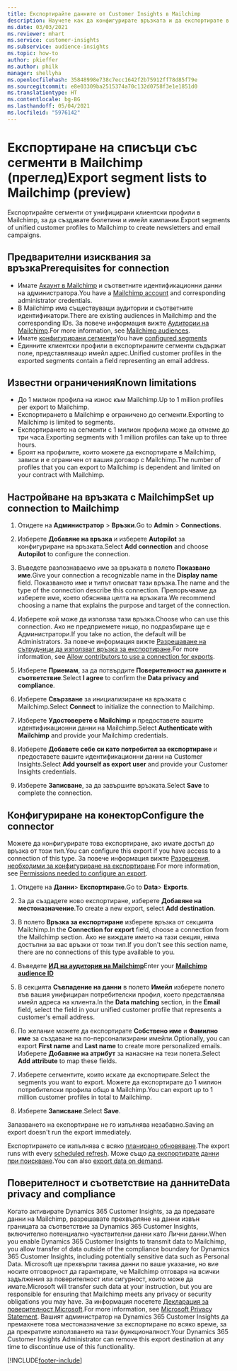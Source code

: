 ```yaml
---
title: Експортирайте данните от Customer Insights в Mailchimp
description: Научете как да конфигурирате връзката и да експортирате в Mailchimp.
ms.date: 03/03/2021
ms.reviewer: mhart
ms.service: customer-insights
ms.subservice: audience-insights
ms.topic: how-to
author: pkieffer
ms.author: philk
manager: shellyha
ms.openlocfilehash: 35848998e738c7ecc1642f2b75912ff78d85f79e
ms.sourcegitcommit: e8e03309ba2515374a70c132d0758f3e1e1851d0
ms.translationtype: HT
ms.contentlocale: bg-BG
ms.lasthandoff: 05/04/2021
ms.locfileid: "5976142"
---
```

# <a name="export-segment-lists-to-mailchimp-preview"></a><span data-ttu-id="a577c-103">Експортиране на списъци със сегменти в Mailchimp (преглед)</span><span class="sxs-lookup"><span data-stu-id="a577c-103">Export segment lists to Mailchimp (preview)</span></span>

<span data-ttu-id="a577c-104">Експортирайте сегменти от унифицирани клиентски профили в Mailchimp, за да създавате бюлетини и имейл кампании.</span><span class="sxs-lookup"><span data-stu-id="a577c-104">Export segments of unified customer profiles to Mailchimp to create newsletters and email campaigns.</span></span>

## <a name="prerequisites-for-connection"></a><span data-ttu-id="a577c-105">Предварителни изисквания за връзка</span><span class="sxs-lookup"><span data-stu-id="a577c-105">Prerequisites for connection</span></span>

-   <span data-ttu-id="a577c-106">Имате [Акаунт в Mailchimp](https://mailchimp.com/) и съответните идентификационни данни на администратора.</span><span class="sxs-lookup"><span data-stu-id="a577c-106">You have a [Mailchimp account](https://mailchimp.com/) and corresponding administrator credentials.</span></span>
-   <span data-ttu-id="a577c-107">В Mailchimp има съществуващи аудитории и съответните идентификатори.</span><span class="sxs-lookup"><span data-stu-id="a577c-107">There are existing audiences in Mailchimp and the corresponding IDs.</span></span> <span data-ttu-id="a577c-108">За повече информация вижте [Аудитории на Mailchimp](https://mailchimp.com/help/create-audience/).</span><span class="sxs-lookup"><span data-stu-id="a577c-108">For more information, see [Mailchimp audiences](https://mailchimp.com/help/create-audience/).</span></span>
-   <span data-ttu-id="a577c-109">Имате [конфигурирани сегменти](segments.md)</span><span class="sxs-lookup"><span data-stu-id="a577c-109">You have [configured segments](segments.md)</span></span>
-   <span data-ttu-id="a577c-110">Единните клиентски профили в експортираните сегменти съдържат поле, представляващо имейл адрес.</span><span class="sxs-lookup"><span data-stu-id="a577c-110">Unified customer profiles in the exported segments contain a field representing an email address.</span></span>

## <a name="known-limitations"></a><span data-ttu-id="a577c-111">Известни ограничения</span><span class="sxs-lookup"><span data-stu-id="a577c-111">Known limitations</span></span>

- <span data-ttu-id="a577c-112">До 1 милион профила на износ към Mailchimp.</span><span class="sxs-lookup"><span data-stu-id="a577c-112">Up to 1 million profiles per export to Mailchimp.</span></span>
- <span data-ttu-id="a577c-113">Експортирането в Mailchimp е ограничено до сегменти.</span><span class="sxs-lookup"><span data-stu-id="a577c-113">Exporting to Mailchimp is limited to segments.</span></span>
- <span data-ttu-id="a577c-114">Експортирането на сегменти с 1 милион профила може да отнеме до три часа.</span><span class="sxs-lookup"><span data-stu-id="a577c-114">Exporting segments with 1 million profiles can take up to three hours.</span></span> 
- <span data-ttu-id="a577c-115">Броят на профилите, които можете да експортирате в Mailchimp, зависи и е ограничен от вашия договор с Mailchimp.</span><span class="sxs-lookup"><span data-stu-id="a577c-115">The number of profiles that you can export to Mailchimp is dependent and limited on your contract with Mailchimp.</span></span>

## <a name="set-up-connection-to-mailchimp"></a><span data-ttu-id="a577c-116">Настройване на връзката с Mailchimp</span><span class="sxs-lookup"><span data-stu-id="a577c-116">Set up connection to Mailchimp</span></span>

1. <span data-ttu-id="a577c-117">Отидете на **Администратор** > **Връзки**.</span><span class="sxs-lookup"><span data-stu-id="a577c-117">Go to **Admin** > **Connections**.</span></span>

1. <span data-ttu-id="a577c-118">Изберете **Добавяне на връзка** и изберете **Autopilot** за конфигуриране на връзката.</span><span class="sxs-lookup"><span data-stu-id="a577c-118">Select **Add connection** and choose **Autopilot** to configure the connection.</span></span>

1. <span data-ttu-id="a577c-119">Въведете разпознаваемо име за връзката в полето **Показвано име**.</span><span class="sxs-lookup"><span data-stu-id="a577c-119">Give your connection a recognizable name in the **Display name** field.</span></span> <span data-ttu-id="a577c-120">Показваното име и типът описват тази връзка.</span><span class="sxs-lookup"><span data-stu-id="a577c-120">The name and the type of the connection describe this connection.</span></span> <span data-ttu-id="a577c-121">Препоръчваме да изберете име, което обяснява целта на връзката.</span><span class="sxs-lookup"><span data-stu-id="a577c-121">We recommend choosing a name that explains the purpose and target of the connection.</span></span>

1. <span data-ttu-id="a577c-122">Изберете кой може да използва тази връзка.</span><span class="sxs-lookup"><span data-stu-id="a577c-122">Choose who can use this connection.</span></span> <span data-ttu-id="a577c-123">Ако не предприемете нищо, по подразбиране ще е Администратори.</span><span class="sxs-lookup"><span data-stu-id="a577c-123">If you take no action, the default will be Administrators.</span></span> <span data-ttu-id="a577c-124">За повече информация вижте [Разрешаване на сътрудници да използват връзка за експортиране](connections.md#allow-contributors-to-use-a-connection-for-exports).</span><span class="sxs-lookup"><span data-stu-id="a577c-124">For more information, see [Allow contributors to use a connection for exports](connections.md#allow-contributors-to-use-a-connection-for-exports).</span></span>

1. <span data-ttu-id="a577c-125">Изберете **Приемам**, за да потвърдите **Поверителност на данните и съответствие**.</span><span class="sxs-lookup"><span data-stu-id="a577c-125">Select **I agree** to confirm the **Data privacy and compliance**.</span></span>

1. <span data-ttu-id="a577c-126">Изберете **Свързване** за инициализиране на връзката с Mailchimp.</span><span class="sxs-lookup"><span data-stu-id="a577c-126">Select **Connect** to initialize the connection to Mailchimp.</span></span>

1. <span data-ttu-id="a577c-127">Изберете **Удостоверете с Mailchimp** и предоставете вашите идентификационни данни на Mailchimp.</span><span class="sxs-lookup"><span data-stu-id="a577c-127">Select **Authenticate with Mailchimp** and provide your Mailchimp credentials.</span></span>

1. <span data-ttu-id="a577c-128">Изберете **Добавете себе си като потребител за експортиране** и предоставете вашите идентификационни данни на Customer Insights.</span><span class="sxs-lookup"><span data-stu-id="a577c-128">Select **Add yourself as export user** and provide your Customer Insights credentials.</span></span>

1. <span data-ttu-id="a577c-129">Изберете **Записване**, за да завършите връзката.</span><span class="sxs-lookup"><span data-stu-id="a577c-129">Select **Save** to complete the connection.</span></span> 

## <a name="configure-the-connector"></a><span data-ttu-id="a577c-130">Конфигуриране на конектор</span><span class="sxs-lookup"><span data-stu-id="a577c-130">Configure the connector</span></span>

<span data-ttu-id="a577c-131">Можете да конфигурирате това експортиране, ако имате достъп до връзка от този тип.</span><span class="sxs-lookup"><span data-stu-id="a577c-131">You can configure this export if you have access to a connection of this type.</span></span> <span data-ttu-id="a577c-132">За повече информация вижте [Разрешения, необходими за конфигуриране на експортиране](export-destinations.md#set-up-a-new-export).</span><span class="sxs-lookup"><span data-stu-id="a577c-132">For more information, see [Permissions needed to configure an export](export-destinations.md#set-up-a-new-export).</span></span>

1. <span data-ttu-id="a577c-133">Отидете на **Данни**> **Експортиране**.</span><span class="sxs-lookup"><span data-stu-id="a577c-133">Go to **Data**> **Exports**.</span></span>

1. <span data-ttu-id="a577c-134">За да създадете ново експортиране, изберете **Добавяне на местоназначение**.</span><span class="sxs-lookup"><span data-stu-id="a577c-134">To create a new export, select **Add destination**.</span></span>

1. <span data-ttu-id="a577c-135">В полето **Връзка за експортиране** изберете връзка от секцията Mailchimp.</span><span class="sxs-lookup"><span data-stu-id="a577c-135">In the **Connection for export** field, choose a connection from the Mailchimp section.</span></span> <span data-ttu-id="a577c-136">Ако не виждате името на тази секция, няма достъпни за вас връзки от този тип.</span><span class="sxs-lookup"><span data-stu-id="a577c-136">If you don't see this section name, there are no connections of this type available to you.</span></span>

1. <span data-ttu-id="a577c-137">Въведете **[ИД на аудитория на Mailchimp](https://mailchimp.com/help/find-audience-id/)**</span><span class="sxs-lookup"><span data-stu-id="a577c-137">Enter your **[Mailchimp audience ID](https://mailchimp.com/help/find-audience-id/)**</span></span>

3. <span data-ttu-id="a577c-138">В секцията **Съвпадение на данни** в полето **Имейл** изберете полето във вашия унифициран потребителски профил, което представлява имейл адреса на клиента.</span><span class="sxs-lookup"><span data-stu-id="a577c-138">In the **Data matching** section, in the **Email** field, select the field in your unified customer profile that represents a customer's email address.</span></span> 

1. <span data-ttu-id="a577c-139">По желание можете да експортирате **Собствено име** и **Фамилно име** за създаване на по-персонализирани имейли.</span><span class="sxs-lookup"><span data-stu-id="a577c-139">Optionally, you can export **First name** and **Last name** to create more personalized emails.</span></span> <span data-ttu-id="a577c-140">Изберете **Добавяне на атрибут** за нанасяне на тези полета.</span><span class="sxs-lookup"><span data-stu-id="a577c-140">Select **Add attribute** to map these fields.</span></span>

1. <span data-ttu-id="a577c-141">Изберете сегментите, които искате да експортирате.</span><span class="sxs-lookup"><span data-stu-id="a577c-141">Select the segments you want to export.</span></span> <span data-ttu-id="a577c-142">Можете да експортирате до 1 милион потребителски профила общо в Mailchimp.</span><span class="sxs-lookup"><span data-stu-id="a577c-142">You can export up to 1 million customer profiles in total to Mailchimp.</span></span>

1. <span data-ttu-id="a577c-143">Изберете **Записване**.</span><span class="sxs-lookup"><span data-stu-id="a577c-143">Select **Save**.</span></span>

<span data-ttu-id="a577c-144">Запазването на експортиране не го изпълнява незабавно.</span><span class="sxs-lookup"><span data-stu-id="a577c-144">Saving an export doesn't run the export immediately.</span></span>

<span data-ttu-id="a577c-145">Експортирането се изпълнява с всяко [планирано обновяване](system.md#schedule-tab).</span><span class="sxs-lookup"><span data-stu-id="a577c-145">The export runs with every [scheduled refresh](system.md#schedule-tab).</span></span> <span data-ttu-id="a577c-146">Може също [да експортирате данни при поискване](export-destinations.md#run-exports-on-demand).</span><span class="sxs-lookup"><span data-stu-id="a577c-146">You can also [export data on demand](export-destinations.md#run-exports-on-demand).</span></span> 

## <a name="data-privacy-and-compliance"></a><span data-ttu-id="a577c-147">Поверителност и съответствие на данните</span><span class="sxs-lookup"><span data-stu-id="a577c-147">Data privacy and compliance</span></span>

<span data-ttu-id="a577c-148">Когато активирате Dynamics 365 Customer Insights, за да предавате данни на Mailchimp, разрешавате прехвърляне на данни извън границата за съответствие за Dynamics 365 Customer Insights, включително потенциално чувствителни данни като Лични данни.</span><span class="sxs-lookup"><span data-stu-id="a577c-148">When you enable Dynamics 365 Customer Insights to transmit data to Mailchimp, you allow transfer of data outside of the compliance boundary for Dynamics 365 Customer Insights, including potentially sensitive data such as Personal Data.</span></span> <span data-ttu-id="a577c-149">Microsoft ще прехвърли такива данни по ваше указание, но вие носите отговорност да гарантирате, че Mailchimp отговаря на всички задължения за поверителност или сигурност, които може да имате.</span><span class="sxs-lookup"><span data-stu-id="a577c-149">Microsoft will transfer such data at your instruction, but you are responsible for ensuring that Mailchimp meets any privacy or security obligations you may have.</span></span> <span data-ttu-id="a577c-150">За информация посетете [Декларация за поверителност Microsoft](https://go.microsoft.com/fwlink/?linkid=396732).</span><span class="sxs-lookup"><span data-stu-id="a577c-150">For more information, see [Microsoft Privacy Statement](https://go.microsoft.com/fwlink/?linkid=396732).</span></span>
<span data-ttu-id="a577c-151">Вашият администратор на Dynamics 365 Customer Insights да премахнете това местоназначение за експортиране по всяко време, за да прекратите използването на тази функционалност.</span><span class="sxs-lookup"><span data-stu-id="a577c-151">Your Dynamics 365 Customer Insights Administrator can remove this export destination at any time to discontinue use of this functionality.</span></span>

[!INCLUDE[footer-include](../includes/footer-banner.md)]
